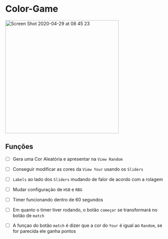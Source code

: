 # Color-Game
<img width="356" alt="Screen Shot 2020-04-29 at 08 45 23" src="https://user-images.githubusercontent.com/62367544/80592489-e9c1b380-89f5-11ea-86ee-d51cbf2924ec.png">

## Funções
 - [ ] Gera uma Cor Aleatória e apresentar na `View Random`
 - [ ] Conseguir modificar as cores da `View Your` usando os `Sliders`
 - [ ] `Labels` ao lado dos `Sliders` mudando de falor de acordo com a rolagem
 - [ ] Mudar configuração de `HSB` e `RBG`
 - [ ] Timer funcionando dentro de 60 segundos
 - [ ] Em quanto o timer tiver rodando, o botão `começar` se transformará no botão de `match`
 - [ ] A funçao do botão `match` é dizer que a cor do `Your` é igual ao `Random`, se for parecida ele ganha pontos

